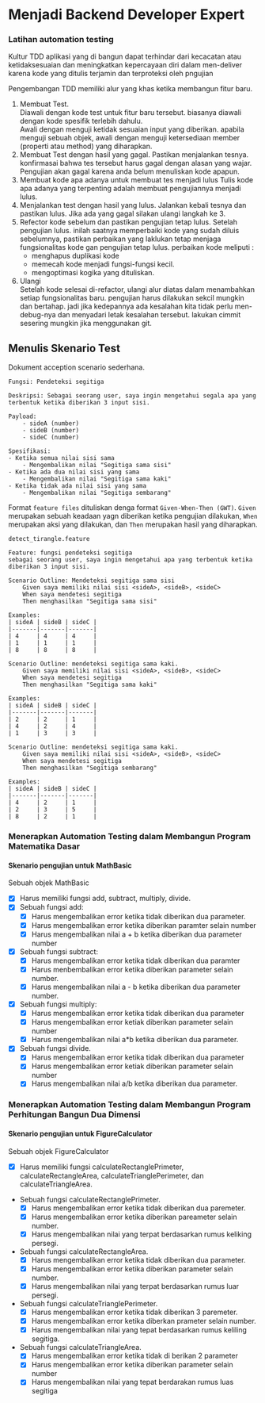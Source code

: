 # Menjadi Backend Developer Expert

### Latihan automation testing

Kultur TDD aplikasi yang di bangun dapat terhindar dari kecacatan atau ketidaksesuaian dan meningkatkan kepercayaan diri dalam men-deliver karena kode yang ditulis terjamin dan terproteksi oleh pngujian  

Pengembangan TDD memiliki alur yang khas ketika membangun fitur baru.  

1. Membuat Test.  
    Diawali dengan kode test untuk fitur baru tersebut. biasanya diawali dengan kode spesifik terlebih dahulu.  
    Awali dengan menguji ketidak sesuaian input yang diberikan. apabila menguji sebuah objek, awali dengan menguji ketersediaan member (properti atau method) yang diharapkan.  
2. Membuat Test dengan hasil yang gagal.
    Pastikan menjalankan tesnya. konfirmasai bahwa tes tersebut harus gagal dengan alasan yang wajar. Pengujian akan gagal karena anda belum menuliskan kode apapun.
3. Membuat kode apa adanya untuk membuat tes menjadi lulus
    Tulis kode apa adanya yang terpenting adalah membuat pengujiannya menjadi lulus.
4. Menjalankan test dengan hasil yang lulus.
    Jalankan kebali tesnya dan pastikan lulus. Jika ada yang gagal silakan ulangi langkah ke 3.
5. Refector kode sebelum dan pastikan pengujian tetap lulus.
    Setelah pengujian lulus. inilah saatnya memperbaiki kode yang sudah diluis sebelumnya, pastikan perbaikan yang laklukan tetap menjaga fungsionalitas kode gan pengujian tetap lulus. perbaikan kode meliputi :
   - menghapus duplikasi kode
   - memecah kode menjadi fungsi-fungsi kecil.
   - mengoptimasi kogika yang dituliskan.
6. Ulangi  
   Setelah kode selesai di-refactor, ulangi alur diatas dalam menambahkan setiap fungsionalitas baru. pengujian harus dilakukan sekcil mungkin dan bertahap. jadi jika kedepannya ada kesalahan kita tidak perlu men-debug-nya dan menyadari letak kesalahan tersebut.  lakukan cimmit sesering mungkin jika menggunakan git.


## Menulis Skenario Test  
Dokument acception scenario sederhana.  
```text
Fungsi: Pendeteksi segitiga

Deskripsi: Sebagai seorang user, saya ingin mengetahui segala apa yang terbentuk ketika diberikan 3 input sisi.

Payload: 
    - sideA (number)
    - sideB (number)
    - sideC (number) 

Spesifikasi:
- Ketika semua nilai sisi sama
    - Mengembalikan nilai "Segitiga sama sisi"
- Ketika ada dua nilai sisi yang sama
    - Mengembalikan nilai "Segitiga sama kaki"
- Ketika tidak ada nilai sisi yang sama 
    - Mengembalikan nilai "Segitiga sembarang"
```
Format `feature files` dituliskan denga format `Given-When-Then (GWT)`. `Given` merupakan sebuah keadaan yagn diberikan ketika pengujian dilakukan,
`When` merupakan aksi yang dilakukan, dan `Then` merupakan hasil yang diharapkan.  

`detect_tirangle.feature`
```gherkin
Feature: fungsi pendeteksi segitiga
sebagai seorang user, saya ingin mengetahui apa yang terbentuk ketika diberikan 3 input sisi.  

Scenario Outline: Mendeteksi segitiga sama sisi
    Given saya memiliki nilai sisi <sideA>, <sideB>, <sideC>  
    When saya mendetesi segitiga
    Then menghasilkan "Segitiga sama sisi"

Examples:  
| sideA | sideB | sideC |
|-------|-------|-------|
| 4     | 4     | 4     |
| 1     | 1     | 1     |
| 8     | 8     | 8     |

Scenario Outline: mendeteksi segitiga sama kaki.
    Given saya memiliki nilai sisi <sideA>, <sideB>, <sideC>  
    When saya mendetesi segitiga
    Then menghasilkan "Segitiga sama kaki"

Examples:  
| sideA | sideB | sideC |
|-------|-------|-------|
| 2     | 2     | 1     |
| 4     | 2     | 4     |
| 1     | 3     | 3     |

Scenario Outline: mendeteksi segitiga sama kaki.
    Given saya memiliki nilai sisi <sideA>, <sideB>, <sideC>
    When saya mendetesi segitiga
    Then menghasilkan "Segitiga sembarang"

Examples:  
| sideA | sideB | sideC |
|-------|-------|-------|
| 4     | 2     | 1     |
| 2     | 3     | 5     |
| 8     | 2     | 1     |
```
### Menerapkan Automation Testing dalam Membangun Program Matematika Dasar

#### Skenario pengujian untuk MathBasic

Sebuah objek MathBasic  

- [x] Harus memiliki fungsi add, subtract, multiply, divide.
- [x] Sebuah fungsi add:
  - [x] Harus mengembalikan error ketika tidak diberikan dua parameter.
  - [x] Harus mengembalikan error ketika diberikan paramter selain number
  - [x] Harus mengembalikan nilai a + b ketika diberikan dua parameter number
- [x] Sebuah fungsi subtract:
  - [x] Harus mengembalikan error ketika tidak diberikan dua paramter 
  - [x] Harus menbembalikan error ketika diberikan parameter selain number.
  - [x] Harus mengembalikan nilai a - b ketika diberikan dua parameter number.
- [x] Sebuah fungsi multiply:
  - [x] Harus mengembalikan error ketika tidak diberikan dua parameter
  - [x] Harus mengembalikan error ketiak diberikan parameter selain number
  - [x] Harus mengembalikan nilai a*b ketika diberikan dua parameter.
- [x] Sebuah fungsi divide.
  - [x] Harus mengembalikan error ketika tidak diberikan dua parameter
  - [x] Harus mengembalikan error ketiak diberikan parameter selain number
  - [x] Harus mengembalikan nilai a/b ketika diberikan dua parameter.

### Menerapkan Automation Testing dalam Membangun Program Perhitungan Bangun Dua Dimensi  

#### Skenario pengujian untuk FigureCalculator

Sebuah objek FigureCalculator  

- [x] Harus memiliki fungsi calculateRectanglePrimeter, calculateRectangleArea, calculateTrianglePerimeter, dan calculateTriangleArea.  
- Sebuah fungsi calculateRectanglePrimeter.  
    - [x] Harus mengembalikan error ketika tidak diberikan dua paremeter.
    - [x] Harus mengembalikan error ketika diberikan pareameter selain number.
    - [x] Harus mengembalikan nilai yang terpat berdasarkan rumus keliking persegi.
- Sebuah fungsi calculateRectangleArea.  
    - [x] Harus mengembalikan error ketika tidak diberikan dua parameter.
    - [x] Harus mengembalikan error ketika diberikan parameter selain number.
    - [x] Harus mengembalikan nilai yang terpat berdasarkan rumus luar persegi.
- Sebuah fungsi calculateTrianglePerimeter.  
    - [x] Harus mengembalikan error ketika tidak diberikan 3 paremeter.
    - [x] Harus mengembalikan error ketika diberkan prameter selain number.
    - [x] Harus mengembalikan nilai yang tepat berdasarkan rumus keliling segitiga.
- Sebuah fungsi calculateTriangleArea.  
    - [x] Harus mengembalikan error ketika tidak di berikan 2 parameter
    - [x] Harus mengembalikan error ketika diberikan parameter selain number
    - [x] Harus mengembalikan nilai yang tepat berdarakan rumus luas segitiga  